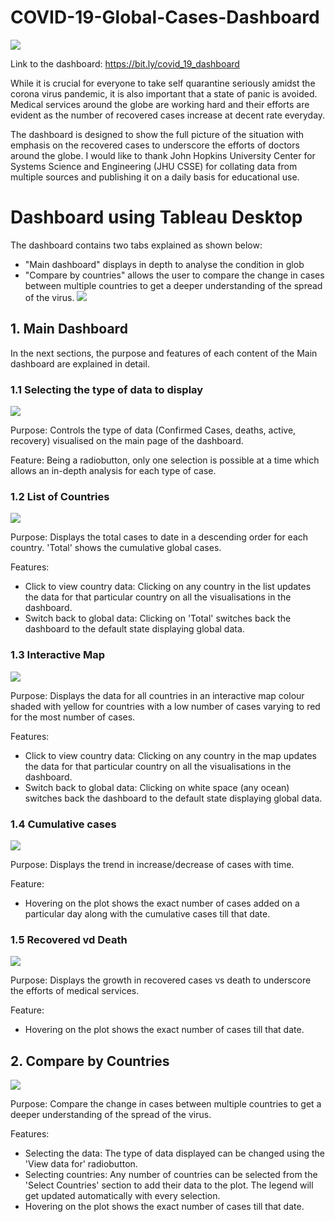 # COVID-19-Global-Cases-Dashboard

![](images/Dashboard%20overview.png)

Link to the dashboard: https://bit.ly/covid_19_dashboard

While it is crucial for everyone to take self quarantine seriously amidst the corona virus pandemic, it is also important that a state of panic is avoided. Medical services around the globe are working hard and their efforts are evident as the number of recovered cases increase at decent rate everyday. 

The dashboard is designed  to show the full picture of the situation with emphasis on the recovered cases to underscore the efforts of doctors around the globe. I would like to thank John Hopkins University Center for Systems Science and Engineering (JHU CSSE) for collating data from multiple sources and publishing it on a daily basis for educational use. 


# Dashboard using Tableau Desktop

The dashboard contains two tabs explained as shown below:

* "Main dashboard" displays in depth to analyse the condition in glob 
* "Compare by countries" allows the user to compare the change in cases between multiple countries to get a deeper understanding of the spread of the virus.
![](images/tabs.png)



## 1. Main Dashboard

In the next sections, the purpose and features of each content of the Main dashboard are explained in detail.

### 1.1 Selecting the type of data to display

![](images/radiobutton.png)

Purpose: Controls the type of data (Confirmed Cases, deaths, active, recovery) visualised on the main page of the dashboard.

Feature: Being a radiobutton, only one selection is possible at a time which allows an in-depth analysis for each type of case.

### 1.2 List of Countries

![](images/Country%20list.png)

Purpose: Displays the total cases to date in a descending order for each country. 'Total' shows the cumulative global cases.

Features: 
* Click to view country data: Clicking on any country in the list updates the data for that particular country on all the visualisations in the dashboard. 
* Switch back to global data: Clicking on 'Total' switches back the dashboard to the default state displaying global data.

### 1.3 Interactive Map

![](images/Map.png)

Purpose: Displays the data for all countries in an interactive map colour shaded with yellow for countries with a low number of cases varying to red for the most number of cases.

Features: 
* Click to view country data: Clicking on any country in the map updates the data for that particular country on all the visualisations in the dashboard. 
* Switch back to global data: Clicking on white space (any ocean) switches back the dashboard to the default state displaying global data.

### 1.4 Cumulative cases

![](images/Cumulative.png)

Purpose: Displays the trend in increase/decrease of cases with time. 

Feature: 
* Hovering on the plot shows the exact number of cases added on a particular day along with the cumulative cases till that date.

### 1.5 Recovered vd Death

![](images/Recovered%20vs%20Death.png)

Purpose: Displays the growth in recovered cases vs death to underscore the efforts of medical services. 

Feature: 
* Hovering on the plot shows the exact number of cases till that date.

## 2. Compare by Countries

![](images/Compare.png)

Purpose: Compare the change in cases between multiple countries to get a deeper understanding of the spread of the virus.

Features:
* Selecting the data: The type of data displayed can be changed using the 'View data for' radiobutton.
* Selecting countries: Any number of countries can be selected from the 'Select Countries' section to add their data to the plot. The legend will get updated automatically with every selection.
* Hovering on the plot shows the exact number of cases till that date.
